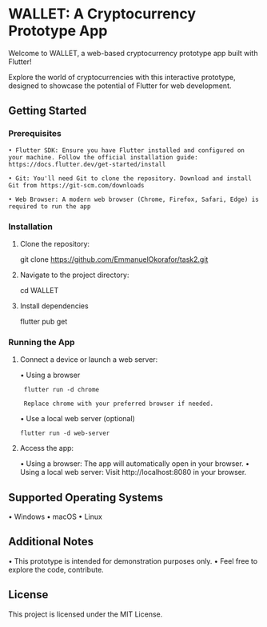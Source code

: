 # WALLET: A Cryptocurrency Prototype App

Welcome to WALLET, a web-based cryptocurrency prototype app built with Flutter!

Explore the world of cryptocurrencies with this interactive prototype, designed to showcase the potential of Flutter for web development.

## Getting Started

### Prerequisites

    • Flutter SDK: Ensure you have Flutter installed and configured on your machine. Follow the official installation guide: https://docs.flutter.dev/get-started/install

    • Git: You'll need Git to clone the repository. Download and install Git from https://git-scm.com/downloads

    • Web Browser: A modern web browser (Chrome, Firefox, Safari, Edge) is required to run the app


### Installation

1. Clone the repository:

    git clone https://github.com/EmmanuelOkorafor/task2.git


2. Navigate to the project directory:

    cd WALLET


3. Install dependencies

    flutter pub get





### Running the App

1. Connect a device or launch a web server:

    • Using a browser

        flutter run -d chrome

        Replace chrome with your preferred browser if needed.


    • Use a local web server (optional)

       flutter run -d web-server



2. Access the app:

    • Using a browser: The app will automatically open in your browser.
    • Using a local web server: Visit http://localhost:8080 in your browser.



## Supported Operating Systems

• Windows
• macOS
• Linux


## Additional Notes

• This prototype is intended for demonstration purposes only.
• Feel free to explore the code, contribute.


## License
This project is licensed under the MIT License.        

